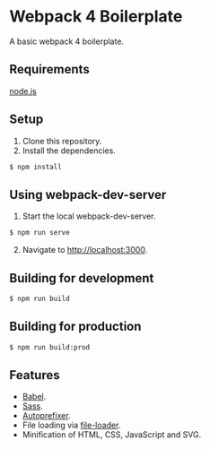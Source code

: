 # Webpack 4 Boilerplate

A basic webpack 4 boilerplate.

## Requirements
[node.js](https://nodejs.org/)

## Setup
1. Clone this repository.
2. Install the dependencies.

  ```sh
  $ npm install
  ```

## Using webpack-dev-server
1. Start the local webpack-dev-server.

```sh
$ npm run serve
```

2. Navigate to [http://localhost:3000](http://localhost:3000).

## Building for development
```sh
$ npm run build
```

## Building for production
```sh
$ npm run build:prod
```

## Features
* [Babel](https://github.com/babel/babel).
* [Sass](https://github.com/sass/sass).
* [Autoprefixer](https://github.com/postcss/autoprefixer).
* File loading via [file-loader](https://github.com/webpack-contrib/file-loader).
* Minification of HTML, CSS, JavaScript and SVG.